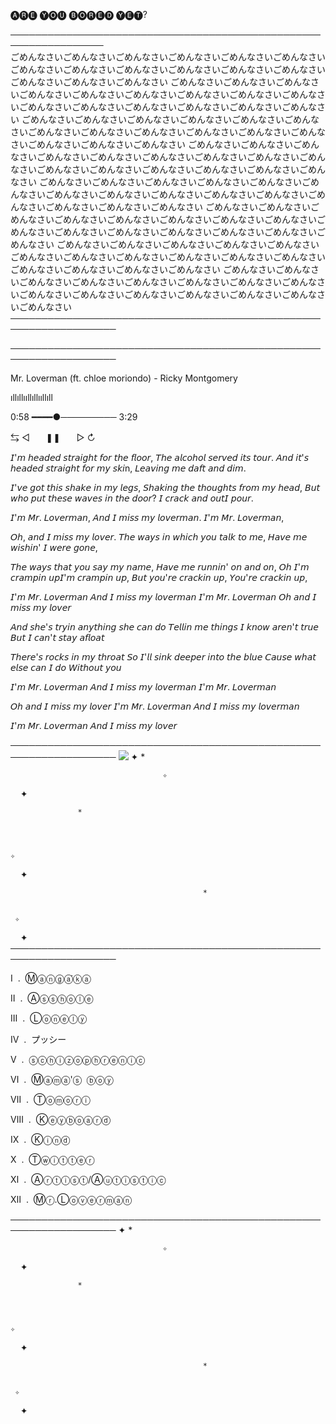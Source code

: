 🅐🅡🅔 🅨🅞🅤 ​​🅑🅞🅡🅔🅓 🅨🅔🅣?

─────────────────────────────────────────────────────────────────                   
                                           ごめんなさいごめんなさいごめんなさいごめんなさいごめんなさいごめんなさいごめんなさいごめんなさいごめんなさいごめんなさいごめんなさいごめんなさいごめんなさいごめんなさいごめんなさい
ごめんなさいごめんなさいごめんなさいごめんなさいごめんなさいごめんなさいごめんなさいごめんなさいごめんなさいごめんなさいごめんなさいごめんなさいごめんなさいごめんなさいごめんなさい
ごめんなさいごめんなさいごめんなさいごめんなさいごめんなさいごめんなさいごめんなさいごめんなさいごめんなさいごめんなさいごめんなさいごめんなさいごめんなさいごめんなさいごめんなさい
ごめんなさいごめんなさいごめんなさいごめんなさいごめんなさいごめんなさいごめんなさいごめんなさいごめんなさいごめんなさいごめんなさいごめんなさいごめんなさいごめんなさいごめんなさい
ごめんなさいごめんなさいごめんなさいごめんなさいごめんなさいごめんなさいごめんなさいごめんなさいごめんなさいごめんなさいごめんなさいごめんなさいごめんなさいごめんなさいごめんなさい
ごめんなさいごめんなさいごめんなさいごめんなさいごめんなさいごめんなさいごめんなさいごめんなさいごめんなさいごめんなさいごめんなさいごめんなさいごめんなさいごめんなさいごめんなさい
ごめんなさいごめんなさいごめんなさいごめんなさいごめんなさいごめんなさいごめんなさいごめんなさいごめんなさいごめんなさいごめんなさいごめんなさいごめんなさいごめんなさいごめんなさい
ごめんなさいごめんなさいごめんなさいごめんなさいごめんなさいごめんなさいごめんなさいごめんなさいごめんなさいごめんなさいごめんなさいごめんなさいごめんなさいごめんなさいごめんなさい
───────────────────────────────────────────────────────────────────

─────────────────────────────────────────────────────────────────── 

Mr. Loverman (ft. chloe moriondo) - Ricky Montgomery

ıllıllııllıllııllıll

0:58 ━━━━●─────────  3:29

⇆       ◁ㅤㅤ❚❚ㅤㅤ▷       ↻


 𝘐'𝘮 𝘩𝘦𝘢𝘥𝘦𝘥 𝘴𝘵𝘳𝘢𝘪𝘨𝘩𝘵 𝘧𝘰𝘳 𝘵𝘩𝘦 𝘧𝘭𝘰𝘰𝘳, 
 𝘛𝘩𝘦 𝘢𝘭𝘤𝘰𝘩𝘰𝘭 𝘴𝘦𝘳𝘷𝘦𝘥 𝘪𝘵𝘴 𝘵𝘰𝘶𝘳. 
 𝘈𝘯𝘥 𝘪𝘵'𝘴 𝘩𝘦𝘢𝘥𝘦𝘥 𝘴𝘵𝘳𝘢𝘪𝘨𝘩𝘵 𝘧𝘰𝘳 𝘮𝘺 𝘴𝘬𝘪n, 
 𝘓𝘦𝘢𝘷𝘪𝘯𝘨 𝘮𝘦 𝘥𝘢𝘧𝘵 𝘢𝘯𝘥 𝘥𝘪𝘮. 
 
 𝘐'𝘷𝘦 𝘨𝘰𝘵 𝘵𝘩𝘪𝘴 𝘴𝘩𝘢𝘬𝘦 𝘪𝘯 𝘮𝘺 𝘭𝘦𝘨𝘴, 
 𝘚𝘩𝘢𝘬𝘪𝘯𝘨 𝘵𝘩𝘦 𝘵𝘩𝘰𝘶𝘨𝘩𝘵𝘴 𝘧𝘳𝘰𝘮 𝘮𝘺 𝘩𝘦𝘢𝘥, 
 𝘉𝘶𝘵 𝘸𝘩𝘰 𝘱𝘶𝘵 𝘵𝘩𝘦𝘴𝘦 𝘸𝘢𝘷𝘦𝘴 𝘪𝘯 𝘵𝘩𝘦 𝘥𝘰𝘰𝘳? 
 𝘐 𝘤𝘳𝘢𝘤𝘬 𝘢𝘯𝘥 𝘰𝘶𝘵𝘐 𝘱𝘰𝘶𝘳. 
 
 𝘐'𝘮 𝘔𝘳. 𝘓𝘰𝘷𝘦𝘳𝘮𝘢𝘯, 
 𝘈𝘯𝘥 𝘐 𝘮𝘪𝘴𝘴 𝘮𝘺 𝘭𝘰𝘷𝘦𝘳𝘮𝘢𝘯. 
 𝘐'𝘮 𝘔𝘳. 𝘓𝘰𝘷𝘦𝘳𝘮𝘢𝘯, 
 
 𝘖𝘩, 𝘢𝘯𝘥 𝘐 𝘮𝘪𝘴𝘴 𝘮𝘺 𝘭𝘰𝘷𝘦𝘳. 
 𝘛𝘩𝘦 𝘸𝘢𝘺𝘴 𝘪𝘯 𝘸𝘩𝘪𝘤𝘩 𝘺𝘰𝘶 𝘵𝘢𝘭𝘬 𝘵𝘰 𝘮𝘦, 
 𝘏𝘢𝘷𝘦 𝘮𝘦 𝘸𝘪𝘴𝘩𝘪𝘯' 𝘐 𝘸𝘦𝘳𝘦 𝘨𝘰𝘯𝘦, 

 𝘛𝘩𝘦 𝘸𝘢𝘺𝘴 𝘵𝘩𝘢𝘵 𝘺𝘰𝘶 𝘴𝘢𝘺 𝘮𝘺 𝘯𝘢𝘮𝘦, 
 𝘏𝘢𝘷𝘦 𝘮𝘦 𝘳𝘶𝘯𝘯𝘪𝘯' 𝘰𝘯 𝘢𝘯𝘥 𝘰𝘯, 
 𝘖𝘩 𝘐'𝘮 𝘤𝘳𝘢𝘮𝘱𝘪𝘯 𝘶𝘱𝘐'𝘮 𝘤𝘳𝘢𝘮𝘱𝘪𝘯 𝘶𝘱, 
 𝘉𝘶𝘵 𝘺𝘰𝘶'𝘳𝘦 𝘤𝘳𝘢𝘤𝘬𝘪𝘯 𝘶𝘱, 
 𝘠𝘰𝘶'𝘳𝘦 𝘤𝘳𝘢𝘤𝘬𝘪𝘯 𝘶𝘱, 
 
 𝘐'𝘮 𝘔𝘳. 𝘓𝘰𝘷𝘦𝘳𝘮𝘢𝘯 
 𝘈𝘯𝘥 𝘐 𝘮𝘪𝘴𝘴 𝘮𝘺 𝘭𝘰𝘷𝘦𝘳𝘮𝘢𝘯 
 𝘐'𝘮 𝘔𝘳. 𝘓𝘰𝘷𝘦𝘳𝘮𝘢𝘯 
 𝘖𝘩 𝘢𝘯𝘥 𝘐 𝘮𝘪𝘴𝘴 𝘮𝘺 𝘭𝘰𝘷𝘦𝘳 
 
𝘈𝘯𝘥 𝘴𝘩𝘦'𝘴 𝘵𝘳𝘺𝘪𝘯 𝘢𝘯𝘺𝘵𝘩𝘪𝘯𝘨 𝘴𝘩𝘦 𝘤𝘢𝘯 𝘥𝘰 
𝘛𝘦𝘭𝘭𝘪𝘯 𝘮𝘦 𝘵𝘩𝘪𝘯𝘨𝘴 
𝘐 𝘬𝘯𝘰𝘸 𝘢𝘳𝘦𝘯'𝘵 𝘵𝘳𝘶𝘦 
𝘉𝘶𝘵 𝘐 𝘤𝘢𝘯'𝘵 𝘴𝘵𝘢𝘺 𝘢𝘧𝘭𝘰𝘢𝘵 

𝘛𝘩𝘦𝘳𝘦'𝘴 𝘳𝘰𝘤𝘬𝘴 𝘪𝘯 𝘮𝘺 𝘵𝘩𝘳𝘰𝘢𝘵 
𝘚𝘰 𝘐'𝘭𝘭 𝘴𝘪𝘯𝘬 𝘥𝘦𝘦𝘱𝘦𝘳 𝘪𝘯𝘵𝘰 𝘵𝘩𝘦 𝘣𝘭𝘶𝘦 
𝘊𝘢𝘶𝘴𝘦 𝘸𝘩𝘢𝘵 𝘦𝘭𝘴𝘦 𝘤𝘢𝘯 𝘐 𝘥𝘰 
𝘞𝘪𝘵𝘩𝘰𝘶𝘵 𝘺𝘰𝘶 

𝘐'𝘮 𝘔𝘳. 𝘓𝘰𝘷𝘦𝘳𝘮𝘢𝘯 
𝘈𝘯𝘥 𝘐 𝘮𝘪𝘴𝘴 𝘮𝘺 𝘭𝘰𝘷𝘦𝘳𝘮𝘢𝘯 
𝘐'𝘮 𝘔𝘳. 𝘓𝘰𝘷𝘦𝘳𝘮𝘢𝘯 

𝘖𝘩 𝘢𝘯𝘥 𝘐 𝘮𝘪𝘴𝘴 𝘮𝘺 𝘭𝘰𝘷𝘦𝘳 
𝘐'𝘮 𝘔𝘳. 𝘓𝘰𝘷𝘦𝘳𝘮𝘢𝘯 
𝘈𝘯𝘥 𝘐 𝘮𝘪𝘴𝘴 𝘮𝘺 𝘭𝘰𝘷𝘦𝘳𝘮𝘢𝘯 

𝘐'𝘮 𝘔𝘳. 𝘓𝘰𝘷𝘦𝘳𝘮𝘢𝘯 
𝘈𝘯𝘥 𝘐 𝘮𝘪𝘴𝘴 𝘮𝘺 𝘭𝘰𝘷𝘦𝘳 
 
───────────────────────────────────────────────────────────────────
<img src="https://static.wikia.nocookie.net/shipping/images/a/a5/AsaDen.png/revision/latest?cb=20230425011644" />
✦                                                                                                                   *   



                                      ✧ ﻿


﻿ ﻿                                                                          ﻿ ﻿ ✦



          


                   *


    
                                                                                                                ✧

﻿ ﻿ ﻿ ﻿                                                            ✦ ﻿





         

     
                                               *                                 

   
     ✧

﻿﻿ ﻿ ﻿ ﻿
                                                                                                         ✦          
───────────────────────────────────────────────────────────────────
                                                                                                  
Ⅰ ​ . ​ Ⓜⓐⓝⓖⓐ́ⓚⓐ

Ⅱ ​ . ​ Ⓐⓢⓢⓗⓞⓛⓔ

Ⅲ ​ . ​ Ⓛⓞⓝⓔⓛⓨ

Ⅳ ​ . ​ プッシー

Ⅴ ​ . ​ ⓢⓒⓗⓘⓩⓞⓟⓗⓡⓔⓝⓘⓒ

Ⅵ ​ . ​ Ⓜⓐⓜⓐ'ⓢ ​ ⓑⓞⓨ ​ 

Ⅶ ​ . ​ Ⓣⓞⓜⓞⓡⓘ

Ⅷ ​ . ​ Ⓚⓔⓨⓑⓞⓐⓡⓓ

Ⅸ ​ . ​ Ⓚⓘⓝⓓ

Ⅹ ​ . ​ Ⓣⓦⓘⓣⓣⓔⓡ ​

Ⅺ ​ . ​ Ⓐⓡⓣⓘⓢⓣ/Ⓐⓤⓣⓘⓢⓣⓘⓒ  

Ⅻ ​ . ​ Ⓜⓡ.Ⓛⓞⓥⓔⓡⓜⓐⓝ

───────────────────────────────────────────────────────────────────
✦                                                                                                                   *   



                                      ✧ ﻿


﻿ ﻿                                                                          ﻿ ﻿ ✦



          


                   *


    
                                                                                                                ✧

﻿ ﻿ ﻿ ﻿                                                            ✦ ﻿





         

     
                                               *                                 

   
     ✧

﻿﻿ ﻿ ﻿ ﻿
                                                                                                         ✦          
